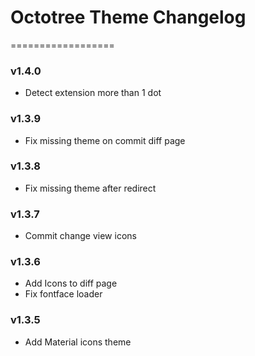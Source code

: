 # Octotree Theme Changelog

==================

### v1.4.0

- Detect extension more than 1 dot

### v1.3.9

- Fix missing theme on commit diff page

### v1.3.8

- Fix missing theme after redirect

### v1.3.7

- Commit change view icons

### v1.3.6

- Add Icons to diff page
- Fix fontface loader

### v1.3.5

- Add Material icons theme

